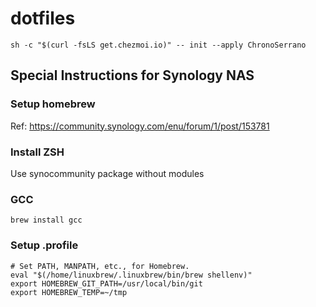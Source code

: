 # dotfiles

`sh -c "$(curl -fsLS get.chezmoi.io)" -- init --apply ChronoSerrano`

## Special Instructions for Synology NAS
### Setup homebrew
Ref: https://community.synology.com/enu/forum/1/post/153781

### Install ZSH
Use synocommunity package without modules

### GCC
`brew install gcc`

### Setup .profile
```
# Set PATH, MANPATH, etc., for Homebrew.
eval "$(/home/linuxbrew/.linuxbrew/bin/brew shellenv)"
export HOMEBREW_GIT_PATH=/usr/local/bin/git
export HOMEBREW_TEMP=~/tmp
```
